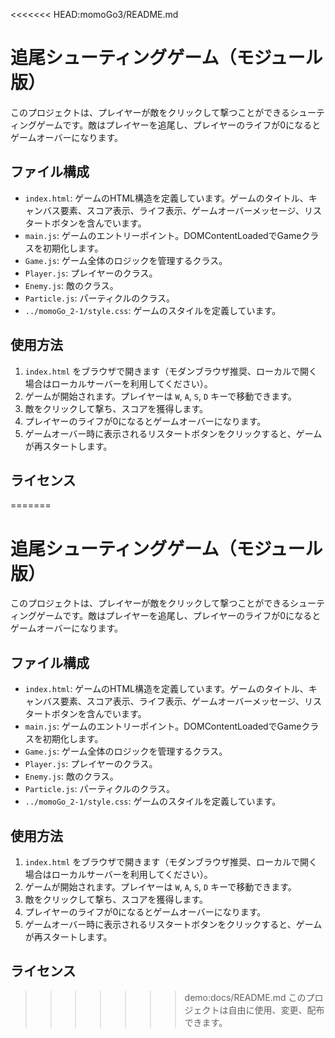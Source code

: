 <<<<<<< HEAD:momoGo3/README.md
# 追尾シューティングゲーム（モジュール版）


このプロジェクトは、プレイヤーが敵をクリックして撃つことができるシューティングゲームです。敵はプレイヤーを追尾し、プレイヤーのライフが0になるとゲームオーバーになります。

## ファイル構成

- `index.html`: ゲームのHTML構造を定義しています。ゲームのタイトル、キャンバス要素、スコア表示、ライフ表示、ゲームオーバーメッセージ、リスタートボタンを含んでいます。
- `main.js`: ゲームのエントリーポイント。DOMContentLoadedでGameクラスを初期化します。
- `Game.js`: ゲーム全体のロジックを管理するクラス。
- `Player.js`: プレイヤーのクラス。
- `Enemy.js`: 敵のクラス。
- `Particle.js`: パーティクルのクラス。
- `../momoGo_2-1/style.css`: ゲームのスタイルを定義しています。

## 使用方法

1. `index.html` をブラウザで開きます（モダンブラウザ推奨、ローカルで開く場合はローカルサーバーを利用してください）。
2. ゲームが開始されます。プレイヤーは `W`, `A`, `S`, `D` キーで移動できます。
3. 敵をクリックして撃ち、スコアを獲得します。
4. プレイヤーのライフが0になるとゲームオーバーになります。
5. ゲームオーバー時に表示されるリスタートボタンをクリックすると、ゲームが再スタートします。

## ライセンス

=======
# 追尾シューティングゲーム（モジュール版）

このプロジェクトは、プレイヤーが敵をクリックして撃つことができるシューティングゲームです。敵はプレイヤーを追尾し、プレイヤーのライフが0になるとゲームオーバーになります。

## ファイル構成

- `index.html`: ゲームのHTML構造を定義しています。ゲームのタイトル、キャンバス要素、スコア表示、ライフ表示、ゲームオーバーメッセージ、リスタートボタンを含んでいます。
- `main.js`: ゲームのエントリーポイント。DOMContentLoadedでGameクラスを初期化します。
- `Game.js`: ゲーム全体のロジックを管理するクラス。
- `Player.js`: プレイヤーのクラス。
- `Enemy.js`: 敵のクラス。
- `Particle.js`: パーティクルのクラス。
- `../momoGo_2-1/style.css`: ゲームのスタイルを定義しています。

## 使用方法

1. `index.html` をブラウザで開きます（モダンブラウザ推奨、ローカルで開く場合はローカルサーバーを利用してください）。
2. ゲームが開始されます。プレイヤーは `W`, `A`, `S`, `D` キーで移動できます。
3. 敵をクリックして撃ち、スコアを獲得します。
4. プレイヤーのライフが0になるとゲームオーバーになります。
5. ゲームオーバー時に表示されるリスタートボタンをクリックすると、ゲームが再スタートします。

## ライセンス

>>>>>>> demo:docs/README.md
このプロジェクトは自由に使用、変更、配布できます。 
